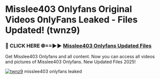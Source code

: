 # Misslee403 Onlyfans Original Videos 0nlyFans Leaked - Files Updated! (twnz9)

<h3>🔴 CLICK HERE 🌐==►► <a href="https://tinyurl.com/2wckxsce" rel="nofollow">Misslee403 Onlyfans Updated Files</a></h3>

Get Misslee403 Onlyfans and all content. Now you can access all videos and pictures of Misslee403 Onlyfans. New Updated Files 2025!

[![twnz9](https://i.imgur.com/AFduVYN.gif)](https://tinyurl.com/2wckxsce)
misslee403 onlyfans leaked